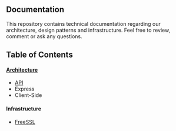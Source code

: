## Documentation
This repository contains technical documentation regarding our architecture, design patterns and infrastructure. Feel free to review, comment or ask any questions.

## Table of Contents
#### [Architecture](https://github.com/IncredibleWeb/docs/blob/master/architecture.md)
 - [API](https://github.com/IncredibleWeb/architecture/blob/master/Api.md)
 - Express
 - Client-Side
#### Infrastructure
 - [FreeSSL](https://github.com/IncredibleWeb/architecture/blob/master/security.md)
